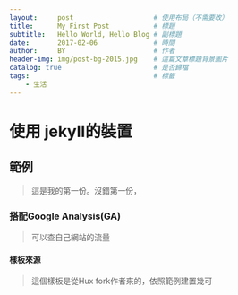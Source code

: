 ```yaml
---
layout:     post   				    # 使用布局（不需要改）
title:      My First Post 			# 標題
subtitle:   Hello World, Hello Blog # 副標題
date:       2017-02-06 				# 時間
author:     BY 						# 作者
header-img: img/post-bg-2015.jpg 	# 這篇文章標題背景圖片
catalog: true 						# 是否歸檔
tags:								# 標籤
    - 生活
---
```



# 使用 jekyll的裝置

## 範例
>這是我的第一份。沒錯第一份，

### 搭配Google Analysis(GA)
> 可以查自己網站的流量

#### 樣板來源
> 這個樣板是從Hux fork作者來的，依照範例建置幾可